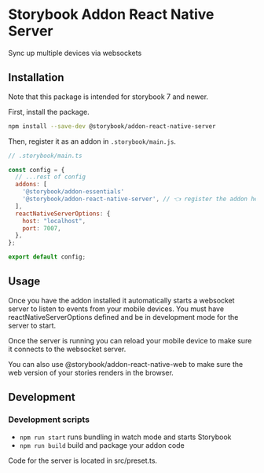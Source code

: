 # Storybook Addon React Native Server

Sync up multiple devices via websockets

## Installation

Note that this package is intended for storybook 7 and newer.

First, install the package.

```sh
npm install --save-dev @storybook/addon-react-native-server
```

Then, register it as an addon in `.storybook/main.js`.

```js
// .storybook/main.ts

const config = {
  // ...rest of config
  addons: [
    '@storybook/addon-essentials'
    '@storybook/addon-react-native-server', // 👈 register the addon here
  ],
  reactNativeServerOptions: {
    host: "localhost",
    port: 7007,
  },
};

export default config;
```

## Usage

Once you have the addon installed it automatically starts a websocket server to listen to events from your mobile devices. You must have reactNativeServerOptions defined and be in development mode for the server to start.

Once the server is running you can reload your mobile device to make sure it connects to the websocket server.

You can also use @storybook/addon-react-native-web to make sure the web version of your stories renders in the browser.

## Development

### Development scripts

- `npm run start` runs bundling in watch mode and starts Storybook
- `npm run build` build and package your addon code

Code for the server is located in src/preset.ts.
